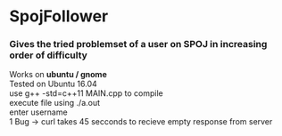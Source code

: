 # SpojFollower
<H3> Gives the tried problemset of a user on SPOJ in increasing order of difficulty</H3>
Works on <b>ubuntu / gnome </b><br>
Tested on Ubuntu 16.04 <br>
use g++ -std=c++11 MAIN.cpp to compile<br>
execute file using ./a.out<br>
enter username<br>
1 Bug -> curl takes 45 secconds to recieve empty response from server<br>
